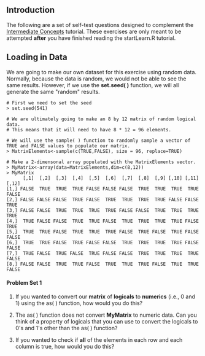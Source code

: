 ## Introduction

The following are a set of self-test questions designed to complement the [Intermediate Concepts](https://github.com/aazaff/startLearn.R/blob/master/intermediateConcepts.md) tutorial. These exercises are only meant to be attempted **after** you have finished reading the startLearn.R tutorial.

## Loading in Data

We are going to make our own dataset for this exercise using random data. Normally, because the data is random, we would not be able to see the same results. However, if we use the **set.seed( )** function, we will all generate the same "random" results.

````
# First we need to set the seed
> set.seed(541)

# We are ultimately going to make an 8 by 12 matrix of random logical data. 
# This means that it will need to have 8 * 12 = 96 elements.

# We will use the sample( ) function to randomly sample a vector of TRUE and FALSE values to populate our matrix.
> MatrixElements<-sample(c(TRUE,FALSE), size = 96, replace=TRUE)

# Make a 2-dimensonal array populated with the MatrixElements vector.
> MyMatrix<-array(data=MatrixElements,dim=c(8,12))
> MyMatrix
      [,1]  [,2]  [,3]  [,4]  [,5]  [,6]  [,7]  [,8]  [,9] [,10] [,11] [,12]
[1,] FALSE  TRUE  TRUE  TRUE FALSE FALSE FALSE  TRUE  TRUE  TRUE  TRUE FALSE
[2,] FALSE FALSE FALSE  TRUE FALSE  TRUE  TRUE  TRUE  TRUE FALSE FALSE  TRUE
[3,] FALSE FALSE  TRUE  TRUE  TRUE  TRUE FALSE FALSE  TRUE  TRUE  TRUE  TRUE
[4,]  TRUE FALSE FALSE  TRUE  TRUE FALSE  TRUE  TRUE  TRUE  TRUE FALSE  TRUE
[5,]  TRUE  TRUE FALSE  TRUE  TRUE  TRUE FALSE  TRUE FALSE  TRUE FALSE FALSE
[6,]  TRUE  TRUE FALSE  TRUE FALSE FALSE  TRUE  TRUE  TRUE  TRUE FALSE FALSE
[7,]  TRUE FALSE  TRUE FALSE  TRUE FALSE FALSE  TRUE  TRUE  TRUE  TRUE FALSE
[8,] FALSE FALSE  TRUE  TRUE FALSE  TRUE  TRUE  TRUE FALSE  TRUE  TRUE FALSE
````

#### Problem Set 1
1. If you wanted to convert our **matrix** of **logicals** to **numerics** (i.e., 0 and 1) using the as( ) function, how would you do this?

2. The as( ) function does not convert **MyMatrix** to numeric data. Can you think of a property of logicals that you can use to convert the logicals to 0's and 1's other than the as( ) function?

3. If you wanted to check if **all** of the elements in each row and each column is true, how would you do this? 


